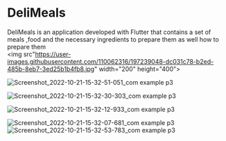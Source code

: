 # DeliMeals
DeliMeals is an application developed with Flutter that contains a set of meals ,food and the necessary ingredients to prepare them as well how to prepare them<br>
<img src"https://user-images.githubusercontent.com/110062316/197239048-dc031c78-b2ed-485b-8eb7-3ed25b1b4fb8.jpg" width="200" height="400">

![Screenshot_2022-10-21-15-32-51-051_com example p3](https://user-images.githubusercontent.com/110062316/197239048-dc031c78-b2ed-485b-8eb7-3ed25b1b4fb8.jpg)

![Screenshot_2022-10-21-15-32-30-303_com example p3](https://user-images.githubusercontent.com/110062316/197238915-147e3691-fa23-43bf-acbc-aa39bfb1fa26.jpg)

![Screenshot_2022-10-21-15-32-12-933_com example p3](https://user-images.githubusercontent.com/110062316/197238948-9ad39063-3c1f-47d5-9741-f6bb61663af3.jpg)

![Screenshot_2022-10-21-15-32-07-681_com example p3](https://user-images.githubusercontent.com/110062316/197238958-c4885d58-1b4c-429c-a744-c00109a9cc28.jpg)
![Screenshot_2022-10-21-15-32-53-783_com example p3](https://user-images.githubusercontent.com/110062316/197238966-482a597e-0408-41cc-8d90-4d032051b4cb.jpg)
